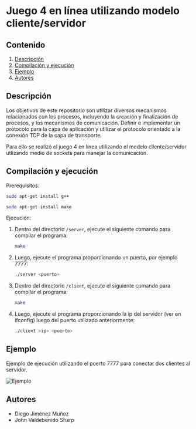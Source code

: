 # Juego 4 en línea utilizando modelo cliente/servidor

## Contenido

1. [Descripción](#descripción)
2. [Compilación y ejecución](#compilación-y-ejecución)
3. [Ejemplo](#ejemplo)
4. [Autores](#autores)

## Descripción

Los objetivos de este repositorio son utilizar diversos mecanismos relacionados con los procesos, incluyendo la creación y finalización de
procesos, y los mecanismos de comunicación. Definir e implementar un protocolo para la capa de aplicación y utilizar el protocolo orientado a la conexión TCP de la capa de transporte.

Para ello se realizó el juego 4 en línea utilizando el modelo cliente/servidor utlizando medio de sockets para manejar la comunicación.

## Compilación y ejecución

Prerequisitos:

   ```bash
   sudo apt-get install g++
   ```

   ```bash
   sudo apt-get install make
   ```
Ejecución:

1. Dentro del directorio `/server`, ejecute el siguiente comando para compilar el programa:

   ```bash
   make

2. Luego, ejecute el programa proporcionando un puerto, por ejemplo 7777:
   
   ```bash
   ./server <puerto>
   
3. Dentro del directorio `/client`, ejecute el siguiente comando para compilar el programa:

   ```bash
   make

4. Luego, ejecute el programa proporcionando la ip del servidor (ver en ifconfig) luego del puerto utilizado anteriormente:
   
   ```bash
   ./client <ip> <puerto>
   

## Ejemplo

Ejemplo de ejecución utilizando el puerto 7777 para conectar dos clientes al servidor.

![Ejemplo](https://i.imgur.com/aUGTAq3.png)

## Autores

- Diego Jiménez Muñoz
- John Valdebenido Sharp
